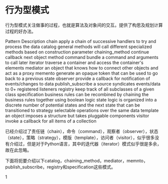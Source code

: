 # 行为型模式

行为型模式关注做事的过程，也就是算法及对象间的交互。提供了构思及规划计算过程的好办法。



Pattern	                Description
chain	                apply a chain of successive handlers to try and process the data
catalog	                general methods will call different specialized methods based on construction parameter
chaining_method	        continue callback next object method
command	                bundle a command and arguments to call later
iterator	            traverse a container and access the container's elements
mediator	            an object that knows how to connect other objects and act as a proxy
memento	                generate an opaque token that can be used to go back to a previous state
observer	            provide a callback for notification of events/changes to data
publish_subscribe	    a source syndicates events/data to 0+ registered listeners
registry	            keep track of all subclasses of a given class
specification	        business rules can be recombined by chaining the business rules together using boolean logic
state	                logic is organized into a discrete number of potential states and the next state that can be transitioned to
strategy	            selectable operations over the same data
template	            an object imposes a structure but takes pluggable components
visitor	                invoke a callback for all items of a collection

已经介绍过了责任链（chain），命令（command），观察者（observer），状态（state），策略（strategy），模版（template），访问者（visitor），似乎很多没有介绍过，但是对于Python语言，其中的迭代器（iterator）模式似乎很是多余，故在此忽略。

下面将扼要介绍以下catalog，chaining_method，mediator，memnto，publish_subscribe，registry和specification这些模式。













1
